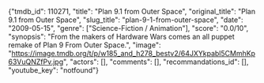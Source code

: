 {"tmdb_id": 110271, "title": "Plan 9.1 from Outer Space", "original_title": "Plan 9.1 from Outer Space", "slug_title": "plan-9-1-from-outer-space", "date": "2009-05-15", "genre": ["Science-Fiction / Animation"], "score": "0.0/10", "synopsis": "From the makers of Hardware Wars comes an all puppet remake of Plan 9 From Outer Space.", "image": "https://image.tmdb.org/t/p/w185_and_h278_bestv2/64JXYkpabl5CMmhKp63VuQNZfPv.jpg", "actors": [], "comments": [], "recommandations_id": [], "youtube_key": "notfound"}